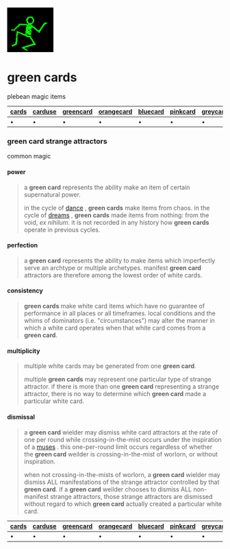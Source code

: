 ![dancer](assets/dancer.gif)

# green cards

plebean magic items

|  [cards](cards.md)  |  [carduse](carduse.md)  |  [greencard](greencard.md)  |  [orangecard](orangecard.md)  |  [bluecard](bluecard.md)  |  [pinkcard](pinkcard.md)  |  [greycard](greycard.md)  |  [mintcard](mintcard.md)  |  [goldcard](goldcard.md)  |  [yellowcard](yellowcard.md)  | 
| ------------------- | ----------------------- | --------------------------- | ----------------------------- | ------------------------- | ------------------------- | ------------------------- | ------------------------- | ------------------------- | ----------------------------- | 
| •                   | •                       | •                           | •                             | •                         | •                         | •                         | •                         | •                         | •                             | 

### green card strange attractors

common magic

#### 

#### power
>
>  a **green card** represents the ability make an item of certain supernatural power. 
>
>  in the cycle of  [dance](dance.md) , **green cards** make items from chaos. in the cycle of  [dreams](dreams.md) , **green cards** made items from nothing: from the void, *ex nihilum*. it is not recorded in any history how **green cards** operate in previous cycles.

#### 

#### perfection
>
>  a **green card** represents the ability to make items which imperfectly serve an archtype or multiple archetypes. manifest **green card** attractors are therefore among the lowest order of white cards.

#### 

#### consistency
>
>  **green cards** make white card items which have no guarantee of performance in all places or all timeframes. local conditions and the whims of dominators (i.e. "circumstances") may alter the manner in which a white card operates when that white card comes from a **green card**.

#### 

#### multiplicity
>
>  multiple white cards may be generated from one **green card**.
>
>  multiple **green cards** may represent one particular type of strange attractor. if there is more than one **green card** representing a strange attractor, there is no way to determine which **green card** made a particular white card. 

#### 

#### dismissal
>
>  a **green card** wielder may dismiss white card attractors at the rate of one per round while crossing-in-the-mist occurs under the inspiration of a  [muses](muses.md) . this one-per-round limit occurs regardless of whether the **green card** weilder is crossing-in-the-mist of worlorn, or without inspiration.
>
>  when not crossing-in-the-mists of worlorn, a **green card** wielder may dismiss ALL manifestations of the strange attractor controlled by that **green card**. if a **green card** weilder chooses to dismiss ALL non-manifest strange attractors, those strange attractors are dismissed without regard to which **green card** actually created a particular white card.

|  [cards](cards.md)  |  [carduse](carduse.md)  |  [greencard](greencard.md)  |  [orangecard](orangecard.md)  |  [bluecard](bluecard.md)  |  [pinkcard](pinkcard.md)  |  [greycard](greycard.md)  |  [mintcard](mintcard.md)  |  [goldcard](goldcard.md)  |  [yellowcard](yellowcard.md)  | 
| ------------------- | ----------------------- | --------------------------- | ----------------------------- | ------------------------- | ------------------------- | ------------------------- | ------------------------- | ------------------------- | ----------------------------- | 
| •                   | •                       | •                           | •                             | •                         | •                         | •                         | •                         | •                         | •                             | 

 
